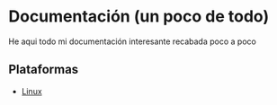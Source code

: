 # Documentación (un poco de todo)
He aqui todo mi documentación interesante recabada poco a poco

## Plataformas
* [Linux](linux.md)

